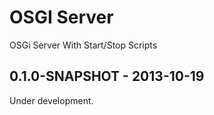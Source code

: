 OSGI Server
===========

OSGi Server With Start/Stop Scripts


0.1.0-SNAPSHOT - 2013-10-19
---------------------------
Under development.